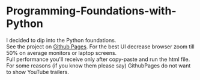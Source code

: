 # Programming-Foundations-with-Python
I decided to dip into the Python foundations.
<br />
See the project on [ Github Pages](https://vyacheslavv44.github.io/Programming-Foundations-with-Python).
For the best UI decrease browser zoom till 50% on average monitors or laptop screens.
<br />
Full performance you'll receive only after copy-paste and run the html file. For some reasons (if you know them please say) GithubPages do not want to show YouTube trailers.

